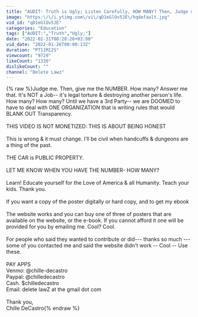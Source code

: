 ```yaml
---
title: "AUDIT: Truth is Ugly; Listen Carefully, HOW MANY? Then, Judge me for my WORDS. I was being HONEST."
image: "https:\/\/i.ytimg.com\/vi\/qD1eGlOv5JE\/hqdefault.jpg"
vid_id: "qD1eGlOv5JE"
categories: "Education"
tags: ["AUDIT:","Truth","Ugly;"]
date: "2022-01-31T08:28:26+03:00"
vid_date: "2022-01-26T00:00:13Z"
duration: "PT11M12S"
viewcount: "9729"
likeCount: "1330"
dislikeCount: ""
channel: "Delete Lawz"
---
```

{% raw %}Judge me. Then, give me the NUMBER. How many? Answer me that. It's NOT a Job-- it's legal torture &amp; destroying another person's life. How many? How many? Until we have a 3rd Party-- we are DOOMED to have to deal with ONE ORGANIZATION that is writing rules that would BLANK OUT Transparency. <br /><br />THIS VIDEO IS NOT MONETIZED: THIS IS ABOUT BEING HONEST <br /><br />This is wrong &amp; it must change. I'll be civil when handcuffs &amp; dungeons are a thing of the past.  <br /><br />THE CAR is PUBLIC PROPERTY.  <br /><br />LET ME KNOW WHEN YOU HAVE THE NUMBER- HOW MANY? <br /><br />Learn! Educate yourself for the Love of America &amp; all Humanity. Teach your kids. Thank you.<br /><br />If you want a copy of the poster digitally or hard copy, and to get my ebook <br /><br />The website works and you can buy one of three of posters that are available on the website, or the e-book. If you cannot afford it one will be provided for you by emailing me. Cool? Cool.  <br /><br />For people who said they wanted to contribute or did--- thanks so much --- some of you contacted me and said the website didn't work -- Cool -- Use these.<br /><br />PAY APPS<br />Venmo: @chille-decastro<br />Paypal:  @chilledecastro<br />Cash. $chilledecastro <br />Email:  delete lawZ at the gmail dot com<br /><br />Thank you,<br />Chille DeCastro{% endraw %}
